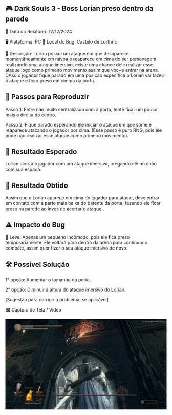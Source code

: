 ## 🎮 Dark Souls 3 - Boss Lorian preso dentro da parede

📅 Data do Relatório: 12/12/2024

🖥️ Plataforma: PC
📍 Local do Bug: Castelo de Lorthric 

📝 Descrição: Lorian possui um ataque em que desaparece momentâneamente em návoa e reaparece em cima do ser personagem realizando uma ataque imersivo, existe uma chance dele realizar esse ataque logo como primeiro movimento assim que voc\~e entrar na arena. CAso o jogador fique parado em uma posição especifica o Lorian vai fazerr o ataque e ficar preso em cimma da porta.

## 🔄 Passos para Reproduzir 

Passo 1: Entre não muito centralizado com a porta, tente ficar um pouco mais a direita do centro.

Passo 2: Fique parado esperando ele iniciar o ataque em que some e reaparece atacando o jogador por cima. (Esse passo é puro RNG, pois ele pode não realizar esse ataque como primeiro movimento).

## 🎯 Resultado Esperado 

Lorian acerta o jogador com um ataque imersivo, pregando ele no chão com sua espada.

## 🚨 Resultado Obtido 

Assim que o Lorian aparece em cima do jogador para atacar, deve entrar em contato com a parte mais baixa do batente da porta, fazendo ele ficar preso na parede ao ínves de acertar o ataque .

## ⚠ Impacto do Bug 

🔹 Leve: Apenas um pequeno incômodo, pois ele fica preso temporáriamente. Ele voltará para dentro da arena para continuar o combate, assim quer fizer o seu ataque imersivo de novo.

## 🛠 Possível Solução 

1° opção: Aumentar o tamanho da porta.

2° opção: Diminuir a altura do ataque imersivo do Lorian. 

[Sugestão para corrigir o problema, se aplicável]  

🖼️ Captura de Tela / Vídeo 

![Bug do Dark Souls 3](https://github.com/Pedr0-Raposo/Portfolio_Beta_Tester/blob/main/Bugs%20Relatados/imagens/%5BDarkSouls3%5D%20Boss%20na%20parede.png)
